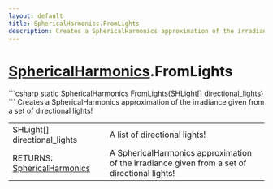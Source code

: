 ```yaml
---
layout: default
title: SphericalHarmonics.FromLights
description: Creates a SphericalHarmonics approximation of the irradiance given from a set of directional lights!
---
```

# [SphericalHarmonics]({{site.url}}/Pages/StereoKit/SphericalHarmonics.html).FromLights

<div class='signature' markdown='1'>
```csharp
static SphericalHarmonics FromLights(SHLight[] directional_lights)
```
Creates a SphericalHarmonics approximation of the
irradiance given from a set of directional lights!
</div>

|  |  |
|--|--|
|SHLight[] directional_lights|A list of directional lights!|
|RETURNS: [SphericalHarmonics]({{site.url}}/Pages/StereoKit/SphericalHarmonics.html)|A SphericalHarmonics approximation of the irradiance given from a set of directional lights!|




